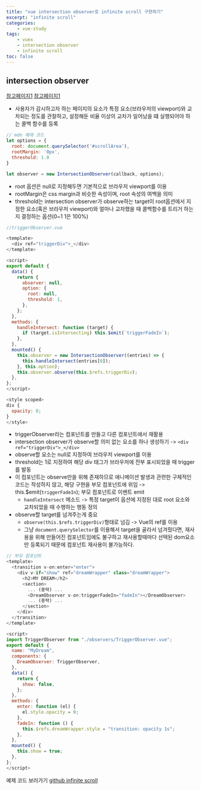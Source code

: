 ```yaml
--- 
title: "vue intersection observer로 infinite scroll 구현하기" 
excerpt: "infinite scroll"
categories: 
    - vue-study
tags: 
    - vuex
    - intersection observer
    - infinite scroll
toc: false
--- 
```

## intersection observer

[참고페이지1](https://codesandbox.io/s/kxm8wlnn85?file=/src/InfiniteScroll.vue:137-146)
[참고페이지1](https://velog.io/@kbpark9898/Vue-intersection-observer%EB%A1%9C-%EC%8A%A4%ED%81%AC%EB%A1%A4-%ED%83%90%EC%A7%80%ED%95%98%EA%B8%B0)

- 사용자가 감시하고자 하는 페이지의 요소가 특정 요소(브라우저의 viewport)와 교차되는 정도를 관찰하고, 설정해둔 비율 이상의 교차가 일어났을 떄 실행되어야 하는 콜백 함수를 등록

```javascript
// mdn 예제 코드
let options = {
  root: document.querySelector('#scrollArea'),
  rootMargin: '0px',
  threshold: 1.0
}

let observer = new IntersectionObserver(callback, options);
```
- root 옵션은 null로 지정해두면 기본적으로 브라우저 viewport를 이용
- rootMargin은 css margin과 비슷한 속성이며, root 속성의 여백을 의미
- threshold는 intersection observer가 observe하는 target이 root옵션에서 지정한 요소(혹은 브라우저 viewport)와 얼마나 교차했을 때 콜백함수를 트리거 하는지 결정하는 옵션(0~1 1은 100%)

```javascript
//triggerObserver.vue

<template>
  <div ref="triggerDiv">_</div>
</template>

<script>
export default {
  data() {
    return {
      observer: null,
      option: {
        root: null,
        threshold: 1,
      },
    };
  },
  methods: {
    handleIntersect: function (target) {
      if (target.isIntersecting) this.$emit(`triggerFadeIn`);
    },
  },
  mounted() {
    this.observer = new IntersectionObserver((entries) => {
      this.handleIntersect(entries[0]);
    }, this.option);
    this.observer.observe(this.$refs.triggerDiv);
  },
};
</script>

<style scoped>
div {
  opacity: 0;
}
</style>
```

- triggerObserver라는 컴포넌트를 만들고 다른 컴포넌트에서 재활용
- intersection observer가 observe할 의미 없는 요소를 하나 생성하기 -> `<div ref="triggerDiv">_</div>`
- observe할 요소는 null로 지정하여 브라우저 viewport를 이용
- threshold는 1로 지정하여 해당 div 태그가 브라우저에 전부 표시되었을 때 trigger를 발동
- 이 컴포넌트는 observe만을 위해 존재하므로 애니메이션 발생과 관련한 구체적인 코드는 작성하지 않고, 해당 구현을 부모 컴포넌트에 위임 -> this.$emit(`triggerFadeIn`); 부모 컴포넌트로 이벤트 emit
  - `handleIntersect` 메소드 -> 특정 target이 옵션에 지정된 대로 root 요소와 교차되었을 때 수행하는 행동 정의
- observe할 target를 넘겨주는게 중요
  - `observe(this.$refs.triggerDiv)`형태로 넘김 -> Vue의 ref를 이용
  - 그냥 `document.querySelector`를 이용해서 target을 골라서 넘겨줬다면, 재사용을 위해 만들어진 컴포넌트임에도 불구하고 재사용할때마다 선택된 dom요소만 등록되기 때문에 컴포넌트 재사용이 불가능하다.

```javascript
// 부모 컴포넌트
<template>
  <transition v-on:enter="enter">
    <div v-if="show" ref="dreamWrapper" class="dreamWrapper">
      <h2>MY DREAM</h2>
      <section>
        ... (중략) ...
        <DreamObserver v-on:triggerFadeIn="fadeIn"></DreamObserver>
        ... (중략) ...
      </section>
    </div>
  </transition>
</template>

<script>
import TriggerObserver from "./observers/TriggerObserver.vue";
export default {
  name: "MyDream",
  components: {
    DreamObserver: TriggerObserver,
  },
  data() {
    return {
      show: false,
    };
  },
  methods: {
    enter: function (el) {
      el.style.opacity = 0;
    },
    fadeIn: function () {
      this.$refs.dreamWrapper.style = "transition: opacity 1s";
    },
  },
  mounted() {
    this.show = true;
  },
};
</script>
```

예제 코드 보러가기
[github infinite scroll](https://github.com/wjddk0909/vue-intersection-observer)